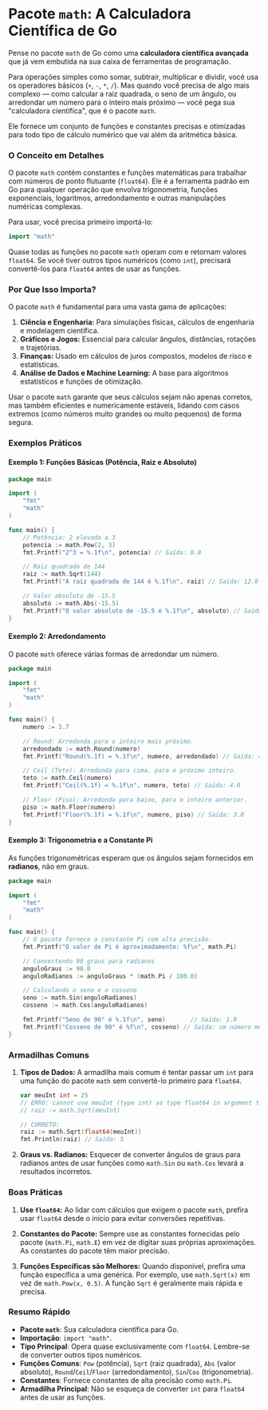 # Pacote `math`: A Calculadora Científica de Go

Pense no pacote `math` de Go como uma **calculadora científica avançada** que já vem embutida na sua caixa de ferramentas de programação.

Para operações simples como somar, subtrair, multiplicar e dividir, você usa os operadores básicos (`+`, `-`, `*`, `/`). Mas quando você precisa de algo mais complexo — como calcular a raiz quadrada, o seno de um ângulo, ou arredondar um número para o inteiro mais próximo — você pega sua "calculadora científica", que é o pacote `math`.

Ele fornece um conjunto de funções e constantes precisas e otimizadas para todo tipo de cálculo numérico que vai além da aritmética básica.

### O Conceito em Detalhes

O pacote `math` contém constantes e funções matemáticas para trabalhar com números de ponto flutuante (`float64`). Ele é a ferramenta padrão em Go para qualquer operação que envolva trigonometria, funções exponenciais, logaritmos, arredondamento e outras manipulações numéricas complexas.

Para usar, você precisa primeiro importá-lo:
```go
import "math"
```
Quase todas as funções no pacote `math` operam com e retornam valores `float64`. Se você tiver outros tipos numéricos (como `int`), precisará convertê-los para `float64` antes de usar as funções.

### Por Que Isso Importa?

O pacote `math` é fundamental para uma vasta gama de aplicações:
1.  **Ciência e Engenharia:** Para simulações físicas, cálculos de engenharia e modelagem científica.
2.  **Gráficos e Jogos:** Essencial para calcular ângulos, distâncias, rotações e trajetórias.
3.  **Finanças:** Usado em cálculos de juros compostos, modelos de risco e estatísticas.
4.  **Análise de Dados e Machine Learning:** A base para algoritmos estatísticos e funções de otimização.

Usar o pacote `math` garante que seus cálculos sejam não apenas corretos, mas também eficientes e numericamente estáveis, lidando com casos extremos (como números muito grandes ou muito pequenos) de forma segura.

### Exemplos Práticos

#### Exemplo 1: Funções Básicas (Potência, Raiz e Absoluto)

```go
package main

import (
    "fmt"
    "math"
)

func main() {
    // Potência: 2 elevado a 3
    potencia := math.Pow(2, 3)
    fmt.Printf("2^3 = %.1f\n", potencia) // Saída: 8.0

    // Raiz quadrada de 144
    raiz := math.Sqrt(144)
    fmt.Printf("A raiz quadrada de 144 é %.1f\n", raiz) // Saída: 12.0

    // Valor absoluto de -15.5
    absoluto := math.Abs(-15.5)
    fmt.Printf("O valor absoluto de -15.5 é %.1f\n", absoluto) // Saída: 15.5
}
```

#### Exemplo 2: Arredondamento

O pacote `math` oferece várias formas de arredondar um número.

```go
package main

import (
    "fmt"
    "math"
)

func main() {
    numero := 3.7

    // Round: Arredonda para o inteiro mais próximo.
    arredondado := math.Round(numero)
    fmt.Printf("Round(%.1f) = %.1f\n", numero, arredondado) // Saída: 4.0

    // Ceil (Teto): Arredonda para cima, para o próximo inteiro.
    teto := math.Ceil(numero)
    fmt.Printf("Ceil(%.1f) = %.1f\n", numero, teto) // Saída: 4.0

    // Floor (Piso): Arredonda para baixo, para o inteiro anterior.
    piso := math.Floor(numero)
    fmt.Printf("Floor(%.1f) = %.1f\n", numero, piso) // Saída: 3.0
}
```

#### Exemplo 3: Trigonometria e a Constante Pi

As funções trigonométricas esperam que os ângulos sejam fornecidos em **radianos**, não em graus.

```go
package main

import (
    "fmt"
    "math"
)

func main() {
    // O pacote fornece a constante Pi com alta precisão.
    fmt.Printf("O valor de Pi é aproximadamente: %f\n", math.Pi)

    // Convertendo 90 graus para radianos
    anguloGraus := 90.0
    anguloRadianos := anguloGraus * (math.Pi / 180.0)

    // Calculando o seno e o cosseno
    seno := math.Sin(anguloRadianos)
    cosseno := math.Cos(anguloRadianos)

    fmt.Printf("Seno de 90° é %.1f\n", seno)       // Saída: 1.0
    fmt.Printf("Cosseno de 90° é %f\n", cosseno) // Saída: um número muito pequeno, próximo de 0
}
```

### Armadilhas Comuns

1.  **Tipos de Dados:** A armadilha mais comum é tentar passar um `int` para uma função do pacote `math` sem convertê-lo primeiro para `float64`.
    ```go
    var meuInt int = 25
    // ERRO: cannot use meuInt (type int) as type float64 in argument to math.Sqrt
    // raiz := math.Sqrt(meuInt) 

    // CORRETO:
    raiz := math.Sqrt(float64(meuInt))
    fmt.Println(raiz) // Saída: 5
    ```

2.  **Graus vs. Radianos:** Esquecer de converter ângulos de graus para radianos antes de usar funções como `math.Sin` ou `math.Cos` levará a resultados incorretos.

### Boas Práticas

1.  **Use `float64`:** Ao lidar com cálculos que exigem o pacote `math`, prefira usar `float64` desde o início para evitar conversões repetitivas.

2.  **Constantes do Pacote:** Sempre use as constantes fornecidas pelo pacote (`math.Pi`, `math.E`) em vez de digitar suas próprias aproximações. As constantes do pacote têm maior precisão.

3.  **Funções Específicas são Melhores:** Quando disponível, prefira uma função específica a uma genérica. Por exemplo, use `math.Sqrt(x)` em vez de `math.Pow(x, 0.5)`. A função `Sqrt` é geralmente mais rápida e precisa.

### Resumo Rápido

*   **Pacote `math`**: Sua calculadora científica para Go.
*   **Importação**: `import "math"`.
*   **Tipo Principal**: Opera quase exclusivamente com `float64`. Lembre-se de converter outros tipos numéricos.
*   **Funções Comuns**: `Pow` (potência), `Sqrt` (raiz quadrada), `Abs` (valor absoluto), `Round`/`Ceil`/`Floor` (arredondamento), `Sin`/`Cos` (trigonometria).
*   **Constantes**: Fornece constantes de alta precisão como `math.Pi`.
*   **Armadilha Principal**: Não se esqueça de converter `int` para `float64` antes de usar as funções.
